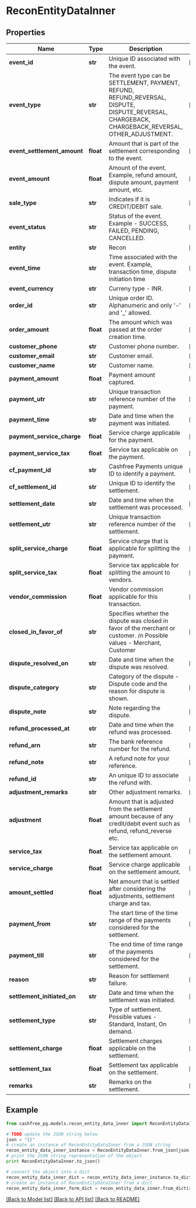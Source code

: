 # ReconEntityDataInner


## Properties
Name | Type | Description | Notes
------------ | ------------- | ------------- | -------------
**event_id** | **str** | Unique ID associated with the event. | [optional] 
**event_type** | **str** | The event type can be SETTLEMENT, PAYMENT, REFUND, REFUND_REVERSAL, DISPUTE, DISPUTE_REVERSAL, CHARGEBACK, CHARGEBACK_REVERSAL, OTHER_ADJUSTMENT. | [optional] 
**event_settlement_amount** | **float** | Amount that is part of the settlement corresponding to the event. | [optional] 
**event_amount** | **float** | Amount of the event. Example, refund amount, dispute amount, payment amount, etc. | [optional] 
**sale_type** | **str** | Indicates if it is CREDIT/DEBIT sale. | [optional] 
**event_status** | **str** | Status of the event. Example - SUCCESS, FAILED, PENDING, CANCELLED. | [optional] 
**entity** | **str** | Recon | [optional] 
**event_time** | **str** | Time associated with the event. Example, transaction time, dispute initiation time | [optional] 
**event_currency** | **str** | Curreny type - INR. | [optional] 
**order_id** | **str** | Unique order ID. Alphanumeric and only &#39;-&#39; and &#39;_&#39; allowed. | [optional] 
**order_amount** | **float** | The amount which was passed at the order creation time. | [optional] 
**customer_phone** | **str** | Customer phone number. | [optional] 
**customer_email** | **str** | Customer email. | [optional] 
**customer_name** | **str** | Customer name. | [optional] 
**payment_amount** | **float** | Payment amount captured. | [optional] 
**payment_utr** | **str** | Unique transaction reference number of the payment. | [optional] 
**payment_time** | **str** | Date and time when the payment was initiated. | [optional] 
**payment_service_charge** | **float** | Service charge applicable for the payment. | [optional] 
**payment_service_tax** | **float** | Service tax applicable on the payment. | [optional] 
**cf_payment_id** | **str** | Cashfree Payments unique ID to identify a payment. | [optional] 
**cf_settlement_id** | **str** | Unique ID to identify the settlement. | [optional] 
**settlement_date** | **str** | Date and time when the settlement was processed. | [optional] 
**settlement_utr** | **str** | Unique transaction reference number of the settlement. | [optional] 
**split_service_charge** | **float** | Service charge that is applicable for splitting the payment. | [optional] 
**split_service_tax** | **float** | Service tax applicable for splitting the amount to vendors. | [optional] 
**vendor_commission** | **float** | Vendor commission applicable for this transaction. | [optional] 
**closed_in_favor_of** | **str** | Specifies whether the dispute was closed in favor of the merchant or customer. /n Possible values - Merchant, Customer | [optional] 
**dispute_resolved_on** | **str** | Date and time when the dispute was resolved. | [optional] 
**dispute_category** | **str** | Category of the dispute - Dispute code and the reason for dispute is shown. | [optional] 
**dispute_note** | **str** | Note regarding the dispute. | [optional] 
**refund_processed_at** | **str** | Date and time when the refund was processed. | [optional] 
**refund_arn** | **str** | The bank reference number for the refund. | [optional] 
**refund_note** | **str** | A refund note for your reference. | [optional] 
**refund_id** | **str** | An unique ID to associate the refund with. | [optional] 
**adjustment_remarks** | **str** | Other adjustment remarks. | [optional] 
**adjustment** | **float** | Amount that is adjusted from the settlement amount because of any credit/debit event such as refund, refund_reverse etc. | [optional] 
**service_tax** | **float** | Service tax applicable on the settlement amount. | [optional] 
**service_charge** | **float** | Service charge applicable on the settlement amount. | [optional] 
**amount_settled** | **float** | Net amount that is settled after considering the adjustments, settlement charge and tax. | [optional] 
**payment_from** | **str** | The start time of the time range of the payments considered for the settlement. | [optional] 
**payment_till** | **str** | The end time of time range of the payments considered for the settlement. | [optional] 
**reason** | **str** | Reason for settlement failure. | [optional] 
**settlement_initiated_on** | **str** | Date and time when the settlement was initiated. | [optional] 
**settlement_type** | **str** | Type of settlement. Possible values - Standard, Instant, On demand. | [optional] 
**settlement_charge** | **float** | Settlement charges applicable on the settlement. | [optional] 
**settlement_tax** | **float** | Settlement tax applicable on the settlement. | [optional] 
**remarks** | **str** | Remarks on the settlement. | [optional] 

## Example

```python
from cashfree_pg.models.recon_entity_data_inner import ReconEntityDataInner

# TODO update the JSON string below
json = "{}"
# create an instance of ReconEntityDataInner from a JSON string
recon_entity_data_inner_instance = ReconEntityDataInner.from_json(json)
# print the JSON string representation of the object
print ReconEntityDataInner.to_json()

# convert the object into a dict
recon_entity_data_inner_dict = recon_entity_data_inner_instance.to_dict()
# create an instance of ReconEntityDataInner from a dict
recon_entity_data_inner_form_dict = recon_entity_data_inner.from_dict(recon_entity_data_inner_dict)
```
[[Back to Model list]](../README.md#documentation-for-models) [[Back to API list]](../README.md#documentation-for-api-endpoints) [[Back to README]](../README.md)


